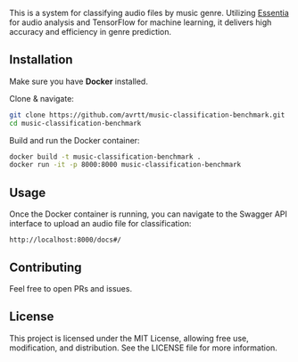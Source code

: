 This is a system for classifying audio files by music genre. Utilizing [Essentia](https://essentia.upf.edu/) for audio analysis and TensorFlow for machine learning, it delivers high accuracy and efficiency in genre prediction. 

## Installation

Make sure you have **Docker** installed.

Clone & navigate:
```bash
git clone https://github.com/avrtt/music-classification-benchmark.git
cd music-classification-benchmark
```

Build and run the Docker container:
```bash
docker build -t music-classification-benchmark .
docker run -it -p 8000:8000 music-classification-benchmark
```

## Usage

Once the Docker container is running, you can navigate to the Swagger API interface to upload an audio file for classification:
```
http://localhost:8000/docs#/
```

## Contributing

Feel free to open PRs and issues.

## License

This project is licensed under the MIT License, allowing free use, modification, and distribution. See the LICENSE file for more information.